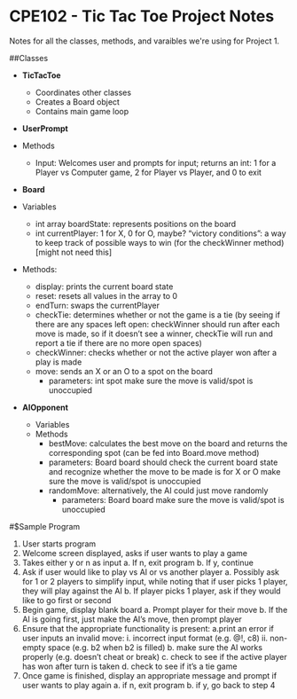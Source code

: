 # CPE102 - Tic Tac Toe Project Notes

Notes for all the classes, methods, and varaibles we're using for Project 1.

##Classes
* **TicTacToe** 
  * Coordinates other classes
  * Creates a Board object
  * Contains main game loop

* **UserPrompt**
 * Methods
   * Input: Welcomes user and prompts for input; returns an int: 1 for a Player vs Computer game, 2 for Player vs          Player, and 0 to exit

* **Board**
 * Variables
   * int array boardState: represents positions on the board
   * int currentPlayer: 1 for X, 0 for O, maybe?
   “victory conditions”: a way to keep track of possible ways to win (for the checkWinner method) [might not need        this]
 * Methods:
   * display: prints the current board state
   * reset: resets all values in the array to 0
   * endTurn: swaps the currentPlayer
   * checkTie: determines whether or not the game is a tie (by seeing if there are any spaces left open: checkWinner       should run after each move is made, so if it doesn’t see a winner, checkTie will run and report a tie if there        are no more open spaces)
   * checkWinner: checks whether or not the active player won after a play is made
   * move: sends an X or an O to a spot on the board
      * parameters: int spot
      make sure the move is valid/spot is unoccupied

* **AIOpponent**
   * Variables
   * Methods
      * bestMove: calculates the best move on the board and returns the corresponding spot (can be fed into Board.move         method)
      * parameters: Board board
        should check the current board state and recognize whether the move to be made is for X or O
         make sure the move is valid/spot is unoccupied
      * randomMove: alternatively, the AI could just move randomly
         * parameters: Board board
         make sure the move is valid/spot is unoccupied


#$Sample Program
1. User starts program
2. Welcome screen displayed, asks if user wants to play a game
3. Takes either y or n as input
  a. If n, exit program
  b. If y, continue
4. Ask if user would like to play vs AI or vs another player
  a. Possibly ask for 1 or 2 players to simplify input, while noting that if user picks 1 player, they will play           against the AI
  b. If player picks 1 player, ask if they would like to go first or second
5. Begin game, display blank board
  a. Prompt player for their move
  b. If the AI is going first, just make the AI’s move, then prompt player
6. Ensure that the appropriate functionality is present:
  a.print an error if user inputs an invalid move:
    i.  incorrect input format (e.g. @!, c8)
    ii.  non-empty space (e.g. b2 when b2 is filled)
  b.  make sure the AI works properly (e.g. doesn’t cheat or break)
  c.  check to see if the active player has won after turn is taken
  d.  check to see if it’s a tie game
7.  Once game is finished, display an appropriate message and prompt if user wants to play again
  a.  if n, exit program
  b.  if y, go back to step 4
